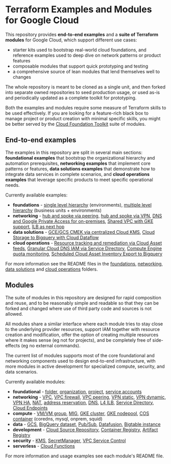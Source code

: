 # Terraform Examples and Modules for Google Cloud

This repository provides **end-to-end examples** and a **suite of Terraform modules** for Google Cloud, which support different use cases:

- starter kits used to bootstrap real-world cloud foundations, and reference examples used to deep dive on network patterns or product features
- composable modules that support quick prototyping and testing
- a comprehensive source of lean modules that lend themselves well to changes

The whole repository is meant to be cloned as a single unit, and then forked into separate owned repositories to seed production usage, or used as-is and periodically updated as a complete toolkit for prototyping.

Both the examples and modules require some measure of Terraform skills to be used effectively. If you are looking for a feature-rich black box to manage project or product creation with minimal specific skills, you might be better served by the [Cloud Foundation Toolkit](https://registry.terraform.io/modules/terraform-google-modules) suite of modules.

## End-to-end examples

The examples in this repository are split in several main sections: **foundational examples** that bootstrap the organizational hierarchy and automation prerequisites, **networking examples** that implement core patterns or features, **data solutions examples** that demonstrate how to integrate data services in complete scenarios, and **cloud operations examples** that leverage specific products to meet specific operational needs.

Currently available examples:

- **foundations** - [single level hierarchy](./foundations/environments/) (environments), [multiple level hierarchy](./foundations/business-units/) (business units + environments)
- **networking** - [hub and spoke via peering](./networking/hub-and-spoke-peering/), [hub and spoke via VPN](./networking/hub-and-spoke-vpn/), [DNS and Google Private Access for on-premises](./networking/onprem-google-access-dns/), [Shared VPC with GKE support](./networking/shared-vpc-gke/), [ILB as next hop](./networking/ilb-next-hop)
- **data solutions** - [GCE/GCS CMEK via centralized Cloud KMS](./data-solutions/cmek-via-centralized-kms/), [Cloud Storage to Bigquery with Cloud Dataflow](./data-solutions/gcs-to-bq-with-dataflow/)
- **cloud operations** - [Resource tracking and remediation via Cloud Asset feeds](.//cloud-operations/asset-inventory-feed-remediation), [Granular Cloud DNS IAM via Service Directory](./cloud-operations/dns-fine-grained-iam), [Compute Engine quota monitoring](./cloud-operations/quota-monitoring), [Scheduled Cloud Asset Inventory Export to Bigquery](./cloud-operations/scheduled-asset-inventory-export-bq)

For more information see the README files in the [foundations](./foundations/), [networking](./networking/), [data solutions](./data-solutions/) and [cloud operations](./cloud-operations/) folders.

## Modules

The suite of modules in this repository are designed for rapid composition and reuse, and to be reasonably simple and readable so that they can be forked and changed where use of third party code and sources is not allowed.

All modules share a similar interface where each module tries to stay close to the underlying provider resources, support IAM together with resource creation and modification, offer the option of creating multiple resources where it makes sense (eg not for projects), and be completely free of side-effects (eg no external commands).

The current list of modules supports most of the core foundational and networking components used to design end-to-end infrastructure, with more modules in active development for specialized compute, security, and data scenarios.

Currently available modules:

- **foundational** - [folder](./modules/folder), [organization](./modules/organization), [project](./modules/project), [service accounts](./modules/iam-service-account)
- **networking** - [VPC](./modules/net-vpc), [VPC firewall](./modules/net-vpc-firewall), [VPC peering](./modules/net-vpc-peering), [VPN static](./modules/net-vpn-static), [VPN dynamic](./modules/net-vpn-dynamic), [VPN HA](./modules/net-vpn-ha), [NAT](./modules/net-cloudnat), [address reservation](./modules/net-address), [DNS](./modules/dns), [L4 ILB](./modules/net-ilb), [Service Directory](./modules/service-directory), [Cloud Endpoints](./modules/cloudenpoints)
- **compute** - [VM/VM group](./modules/compute-vm), [MIG](./modules/compute-mig), [GKE cluster](./modules/gke-cluster), [GKE nodepool](./modules/gke-nodepool), [COS container](./modules/cos-container) (coredns, mysql, onprem, squid)
- **data** - [GCS](./modules/gcs), [BigQuery dataset](./modules/bigquery-dataset), [Pub/Sub](./modules/pubsub), [Datafusion](./modules/datafusion), [Bigtable instance](./modules/bigtable-instance)
- **development** - [Cloud Source Repository](./modules/source-repository), [Container Registry](./modules/container-registry), [Artifact Registry](./modules/artifact-registry)
- **security** - [KMS](./modules/kms), [SecretManager](./modules/secret-manager), [VPC Service Control](./modules/vpc-sc)
- **serverless** - [Cloud Functions](./cloud-functions)

For more information and usage examples see each module's README file.
